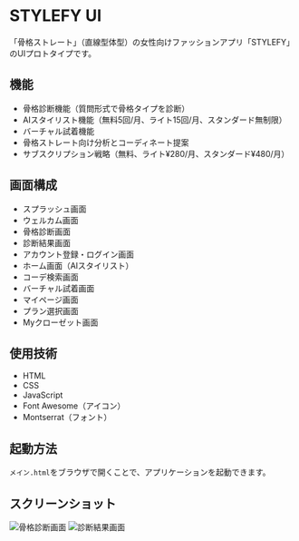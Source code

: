 # STYLEFY UI

「骨格ストレート」（直線型体型）の女性向けファッションアプリ「STYLEFY」のUIプロトタイプです。

## 機能

- 骨格診断機能（質問形式で骨格タイプを診断）
- AIスタイリスト機能（無料5回/月、ライト15回/月、スタンダード無制限）
- バーチャル試着機能
- 骨格ストレート向け分析とコーディネート提案
- サブスクリプション戦略（無料、ライト¥280/月、スタンダード¥480/月）

## 画面構成

- スプラッシュ画面
- ウェルカム画面
- 骨格診断画面
- 診断結果画面
- アカウント登録・ログイン画面
- ホーム画面（AIスタイリスト）
- コーデ検索画面
- バーチャル試着画面
- マイページ画面
- プラン選択画面
- Myクローゼット画面

## 使用技術

- HTML
- CSS
- JavaScript
- Font Awesome（アイコン）
- Montserrat（フォント）

## 起動方法

`メイン.html`をブラウザで開くことで、アプリケーションを起動できます。

## スクリーンショット

![骨格診断画面](images/screenshots/diagnosis.png)
![診断結果画面](images/screenshots/result.png) 